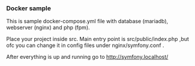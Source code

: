 ### Docker sample

This is sample docker-compose.yml file with database (mariadb), webserver (nginx) and php (fpm).

Place your project inside src. Main entry point is src/public/index.php ,but ofc you can change it in config files under nginx/symfony.conf .


After everything is up and running go to http://symfony.localhost/